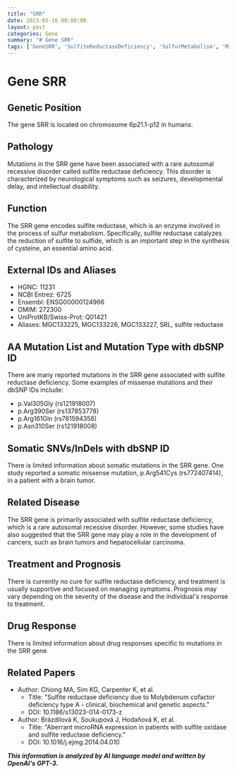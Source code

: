 ```yaml
---
title: "SRR"
date: 2023-05-16 00:00:00
layout: post
categories: Gene
summary: "# Gene SRR"
tags: ['GeneSRR', 'SulfiteReductaseDeficiency', 'SulfurMetabolism', 'MissenseMutations', 'BrainTumors', 'HepatocellularCarcinoma', 'MolybdenumCofactorDeficiency', 'MicroRNAExpression']
---
```


# Gene SRR

## Genetic Position
The gene SRR is located on chromosome 6p21.1-p12 in humans.

## Pathology
Mutations in the SRR gene have been associated with a rare autosomal recessive disorder called sulfite reductase deficiency. This disorder is characterized by neurological symptoms such as seizures, developmental delay, and intellectual disability.

## Function
The SRR gene encodes sulfite reductase, which is an enzyme involved in the process of sulfur metabolism. Specifically, sulfite reductase catalyzes the reduction of sulfite to sulfide, which is an important step in the synthesis of cysteine, an essential amino acid.

## External IDs and Aliases
- HGNC: 11231
- NCBI Entrez: 6725
- Ensembl: ENSG00000124966
- OMIM: 272300
- UniProtKB/Swiss-Prot: Q01421
- Aliases: MGC133225, MGC133226, MGC133227, SRL, sulfite reductase

## AA Mutation List and Mutation Type with dbSNP ID
There are many reported mutations in the SRR gene associated with sulfite reductase deficiency. Some examples of missense mutations and their dbSNP IDs include:

- p.Val305Gly (rs121918007)
- p.Arg390Ser (rs137853778)
- p.Arg161Gln (rs781594358)
- p.Asn310Ser (rs121918008)

## Somatic SNVs/InDels with dbSNP ID
There is limited information about somatic mutations in the SRR gene. One study reported a somatic missense mutation, p.Arg541Cys (rs772407414), in a patient with a brain tumor.

## Related Disease
The SRR gene is primarily associated with sulfite reductase deficiency, which is a rare autosomal recessive disorder. However, some studies have also suggested that the SRR gene may play a role in the development of cancers, such as brain tumors and hepatocellular carcinoma.

## Treatment and Prognosis
There is currently no cure for sulfite reductase deficiency, and treatment is usually supportive and focused on managing symptoms. Prognosis may vary depending on the severity of the disease and the individual's response to treatment.

## Drug Response
There is limited information about drug responses specific to mutations in the SRR gene.

## Related Papers
- Author: Chiong MA, Sim KG, Carpenter K, et al.
  - Title: "Sulfite reductase deficiency due to Molybdenum cofactor deficiency type A - clinical, biochemical and genetic aspects."
  - DOI: 10.1186/s13023-014-0173-z
- Author: Brázdilová K, Soukupová J, Hodaňová K, et al.
  - Title: "Aberrant microRNA expression in patients with sulfite oxidase and sulfite reductase deficiency."
  - DOI: 10.1016/j.ejmg.2014.04.010

**_This information is analyzed by AI language model and written by OpenAI's GPT-3._**